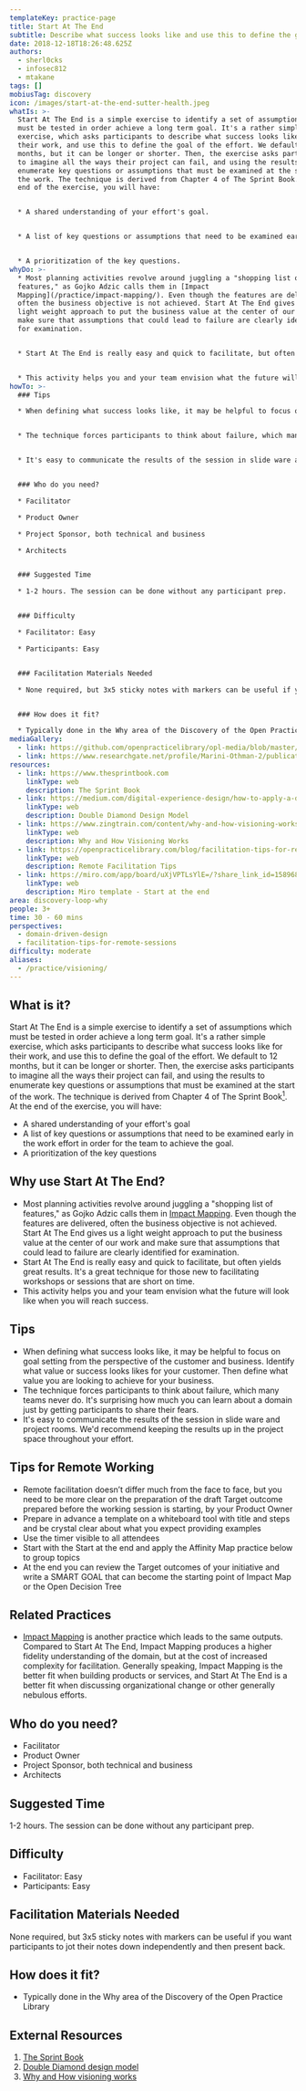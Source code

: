```yaml
---
templateKey: practice-page
title: Start At The End
subtitle: Describe what success looks like and use this to define the goal of effort
date: 2018-12-18T18:26:48.625Z
authors:
  - sherl0cks
  - infosec812
  - mtakane
tags: []
mobiusTag: discovery
icon: /images/start-at-the-end-sutter-health.jpeg
whatIs: >-
  Start At The End is a simple exercise to identify a set of assumptions which
  must be tested in order achieve a long term goal. It's a rather simple
  exercise, which asks participants to describe what success looks like for
  their work, and use this to define the goal of the effort. We default to 12
  months, but it can be longer or shorter. Then, the exercise asks participants
  to imagine all the ways their project can fail, and using the results to
  enumerate key questions or assumptions that must be examined at the start of
  the work. The technique is derived from Chapter 4 of The Sprint Book. At the
  end of the exercise, you will have:


  * A shared understanding of your effort's goal.


  * A list of key questions or assumptions that need to be examined early in the work effort in order for the team to achieve the goal.


  * A prioritization of the key questions.
whyDo: >-
  * Most planning activities revolve around juggling a "shopping list of
  features," as Gojko Adzic calls them in [Impact
  Mapping](/practice/impact-mapping/). Even though the features are delivered,
  often the business objective is not achieved. Start At The End gives us a
  light weight approach to put the business value at the center of our work and
  make sure that assumptions that could lead to failure are clearly identified
  for examination.


  * Start At The End is really easy and quick to facilitate, but often yields great results. It's a great technique for those new to facilitating workshops or sessions that are short on time.


  * This activity helps you and your team envision what the future will look like when you will reach success.
howTo: >-
  ### Tips

  * When defining what success looks like, it may be helpful to focus on goal setting from the perspective of the customer and business.  Identify what value or success looks likes for your customer.  Then define what value you are looking to achieve for your business.  


  * The technique forces participants to think about failure, which many teams never do. It's surprising how much you can learn about a domain just by getting participants to share their fears. 


  * It's easy to communicate the results of the session in slide ware and project rooms. We'd recommend keeping the results up in the project space throughout your effort.


  ### Who do you need?

  * Facilitator

  * Product Owner

  * Project Sponsor, both technical and business

  * Architects


  ### Suggested Time

  * 1-2 hours. The session can be done without any participant prep.


  ### Difficulty

  * Facilitator: Easy

  * Participants: Easy


  ### Facilitation Materials Needed

  * None required, but 3x5 sticky notes with markers can be useful if you want participants to jot their notes down independently and then present back.


  ### How does it fit?

  * Typically done in the Why area of the Discovery of the Open Practice Library
mediaGallery:
  - link: https://github.com/openpracticelibrary/opl-media/blob/master/Discovery%20-%20Start%20At%20The%20End%20-%20Open%20Practice%20Library.png
  - link: https://www.researchgate.net/profile/Marini-Othman-2/publication/220670300/figure/tbl3/AS:393929070530567@1470931417560/Success-and-failure-factors-for-Agile-Projects-from-the-People-Dimension.png
resources:
  - link: https://www.thesprintbook.com
    linkType: web
    description: The Sprint Book
  - link: https://medium.com/digital-experience-design/how-to-apply-a-design-thinking-hcd-ux-or-any-creative-process-from-scratch-b8786efbf812
    linkType: web
    description: Double Diamond Design Model
  - link: https://www.zingtrain.com/content/why-and-how-visioning-works
    linkType: web
    description: Why and How Visioning Works
  - link: https://openpracticelibrary.com/blog/facilitation-tips-for-remote-sessions/
    linkType: web
    description: Remote Facilitation Tips
  - link: https://miro.com/app/board/uXjVPTLsYlE=/?share_link_id=158968117200
    linkType: web
    description: Miro template - Start at the end
area: discovery-loop-why
people: 3+
time: 30 - 60 mins
perspectives:
  - domain-driven-design
  - facilitation-tips-for-remote-sessions
difficulty: moderate
aliases:
  - /practice/visioning/
---
```

## What is it?

Start At The End is a simple exercise to identify a set of assumptions which must be tested in order achieve a long term goal. It's a rather simple exercise, which asks participants to describe what success looks like for their work, and use this to define the goal of the effort. We default to 12 months, but it can be longer or shorter. Then, the exercise asks participants to imagine all the ways their project can fail, and using the results to enumerate key questions or assumptions that must be examined at the start of the work. The technique is derived from Chapter 4 of The Sprint Book[<sup>1</sup>](#footnote-1). At the end of the exercise, you will have:

- A shared understanding of your effort's goal
- A list of key questions or assumptions that need to be examined early in the work effort in order for the team to achieve the goal.
- A prioritization of the key questions

## Why use Start At The End?

- Most planning activities revolve around juggling a "shopping list of features," as Gojko Adzic calls them in [Impact Mapping](/practice/impact-mapping/). Even though the features are delivered, often the business objective is not achieved. Start At The End gives us a light weight approach to put the business value at the center of our work and make sure that assumptions that could lead to failure are clearly identified for examination.
- Start At The End is really easy and quick to facilitate, but often yields great results. It's a great technique for those new to facilitating workshops or sessions that are short on time.
- This activity helps you and your team envision what the future will look like when you will reach success.

## Tips

- When defining what success looks like, it may be helpful to focus on goal setting from the perspective of the customer and business. Identify what value or success looks likes for your customer. Then define what value you are looking to achieve for your business.
- The technique forces participants to think about failure, which many teams never do. It's surprising how much you can learn about a domain just by getting participants to share their fears.
- It's easy to communicate the results of the session in slide ware and project rooms. We'd recommend keeping the results up in the project space throughout your effort.

## Tips for Remote Working

- Remote facilitation doesn’t differ much from the face to face, but you need to be more clear on the preparation of the draft Target outcome prepared before the working session is starting, by your Product Owner
- Prepare in advance a template on a whiteboard tool with title and steps and be crystal clear about what you expect providing examples
- Use the timer visible to all attendees
- Start with the Start at the end and apply the Affinity Map practice below to group topics
- At the end you can review the Target outcomes of your initiative and write a SMART GOAL that can become the starting point of Impact Map or the Open Decision Tree

## Related Practices

- [Impact Mapping](/practice/impact-mapping/) is another practice which leads to the same outputs. Compared to Start At The End, Impact Mapping produces a higher fidelity understanding of the domain, but at the cost of increased complexity for facilitation. Generally speaking, Impact Mapping is the better fit when building products or services, and Start At The End is a better fit when discussing organizational change or other generally nebulous efforts.

## Who do you need?

- Facilitator
- Product Owner
- Project Sponsor, both technical and business
- Architects

## Suggested Time

1-2 hours. The session can be done without any participant prep.

## Difficulty

- Facilitator: Easy
- Participants: Easy

## Facilitation Materials Needed

None required, but 3x5 sticky notes with markers can be useful if you want participants to jot their notes down independently and then present back.

## How does it fit?

- Typically done in the Why area of the Discovery of the Open Practice Library

## External Resources

1. <a name="footnote-1"></a>[The Sprint Book](https://www.thesprintbook.com)
2. <a name="footnote-2"></a>[Double Diamond design model](https://medium.com/digital-experience-design/how-to-apply-a-design-thinking-hcd-ux-or-any-creative-process-from-scratch-b8786efbf812)
3. [Why and How visioning works](https://www.zingtrain.com/content/why-and-how-visioning-works)
